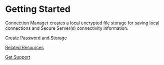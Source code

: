 # Getting Started

Connection Manager creates a local encrypted file storage for saving local connections and Secure Server(s) connectivity information.  

[Create Password and Storage](create-pwd-storage.md)

[Related Resources](related-resources.md)

[Get Support](support.md)

